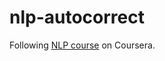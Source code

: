 # nlp-autocorrect

Following [NLP course](https://www.coursera.org/learn/probabilistic-models-in-nlp/lecture/alIBT/autocorrect)
on Coursera.